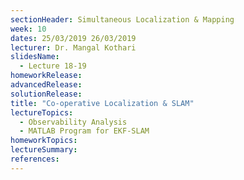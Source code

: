 ```yaml
---
sectionHeader: Simultaneous Localization & Mapping
week: 10
dates: 25/03/2019 26/03/2019
lecturer: Dr. Mangal Kothari
slidesName:
  - Lecture 18-19
homeworkRelease:
advancedRelease:
solutionRelease:
title: "Co-operative Localization & SLAM"
lectureTopics:
  - Observability Analysis
  - MATLAB Program for EKF-SLAM
homeworkTopics:
lectureSummary:
references:
---
```

